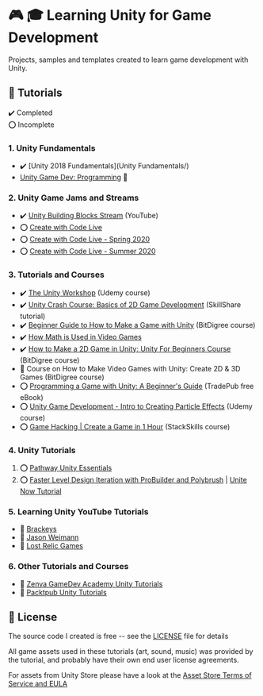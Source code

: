 # :video_game: :mortar_board: Learning Unity for Game Development

Projects, samples and templates created to learn game development with Unity.

## :beginner: Tutorials

:heavy_check_mark: Completed  
:o: Incomplete

### 1. Unity Fundamentals

- :heavy_check_mark: [Unity 2018 Fundamentals](Unity Fundamentals/)
- [Unity Game Dev: Programming](https://app.pluralsight.com/paths/skill/unity-game-dev-courses-programming) :link:

### 2. Unity Game Jams and Streams

- :heavy_check_mark: [Unity Building Blocks Stream](https://www.youtube.com/watch?v=Ip6ZaNisyTE) (YouTube)
- :o: [Create with Code Live](Create-with-Code/)
- :o: [Create with Code Live - Spring 2020](Create-with-Code-Live-Spring-2020/)
- :o: [Create with Code Live - Summer 2020](Create-with-Code-Live-Summer-2020/)

### 3. Tutorials and Courses

- :heavy_check_mark: [The Unity Workshop](The-Unity-Workshop/) (Udemy course)
- :heavy_check_mark: [Unity Crash Course: Basics of 2D Game Development](https://skl.sh/3dU9o2v) (SkillShare tutorial)
- :heavy_check_mark: [Beginner Guide to How to Make a Game with Unity](Beginner-Guide-to-How-to-Make-a-Game-with-Unity/) (BitDigree course)
- :heavy_check_mark: [How Math is Used in Video Games](How-Math-is-Used-in-Video-Games/)
- :heavy_check_mark: [How to Make a 2D Game in Unity: Unity For Beginners Course](How-to-Make-a-2D-Game-in-Unity/) (BitDigree course)
- :construction: Course on How to Make Video Games with Unity: Create 2D & 3D Games (BitDigree course)
- :o: [Programming a Game with Unity: A Beginner's Guide](Programming-a-Game-with-Unity/) (TradePub free eBook)
- :o: [Unity Game Development - Intro to Creating Particle Effects](Intro-to-Creating-Particle-Effects/) (Udemy course)
- :o: [Game Hacking | Create a Game in 1 Hour](Game-Hacking-Create-a-Game-in-an-Hour/) (StackSkills course)

### 4. Unity Tutorials

1. :o: [Pathway Unity Essentials](Pathway-Unity-Essentials/)
2. :o: [Faster Level Design Iteration with ProBuilder and Polybrush](ProBuilderPolyBrushDemo/) | [Unite Now Tutorial](https://resources.unity.com/unitenow/onlinesessions/faster-level-design-iteration-with-probuilder-and-polybrush)

### 5. Learning Unity YouTube Tutorials

- :file_folder: [Brackeys](Learn-Unity-YouTube-Tutorials/docs/Brackeys.md)
- :file_folder: [Jason Weimann](Learn-Unity-YouTube-Tutorials/docs/Brackeys.md)
- :file_folder: [Lost Relic Games](Learn-Unity-YouTube-Tutorials/docs/Brackeys.md)

### 6. Other Tutorials and Courses

- :file_folder: [Zenva GameDev Academy Unity Tutorials](Zenva-GameDev-Academy-Unity-Tutorials/)
- :file_folder: [Packtpub Unity Tutorials](Packtpub-Unity-Tutorials/)

## :page_with_curl: License

The source code I created is free -- see the [LICENSE](UNLICENSE) file for details

All game assets used in these tutorials (art, sound, music) was provided by the tutorial, and probably have their own end user license agreements.

For assets from Unity Store please have a look at the [Asset Store Terms of Service and EULA](https://unity3d.com/legal/as_terms)
